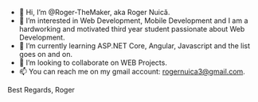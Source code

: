 - 👋 Hi, I’m @Roger-TheMaker, aka Roger Nuică.
- 👀 I’m interested in Web Development, Mobile Development and I am a hardworking and motivated third year student passionate about Web Development.
- 🌱 I’m currently learning ASP.NET Core, Angular, Javascript and the list goes on and on.
- 💞️ I’m looking to collaborate on WEB Projects. 
- 📫 You can reach me on my gmail account: rogernuica3@gmail.com.

Best Regards, 
Roger
